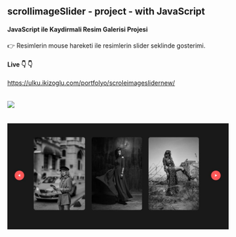 ## scrollimageSlider - project - with JavaScript  
 #### JavaScript ile Kaydirmali Resim Galerisi Projesi  
 :point_right: Resimlerin mouse hareketi ile resimlerin slider seklinde gosterimi. 
 
 #### Live :point_down: :point_down: 
https://ulku.ikizoglu.com/portfolyo/scroleimageslidernew/


![](https://github.com/ulkuhos/scrole-image-slider-javascript/blob/main/img/scroleimagesliderproject.gif)
---
![](https://github.com/ulkuhos/scrole-image-slider-javascript/blob/main/img/scrollimagesliderproject.JPG)
---
